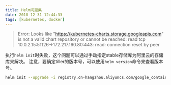 ```yaml
---
title: Helm问题集
date: 2018-12-31 12:44:33
tags: [kubernetes, docker]
---
```


> Error: Looks like "https://kubernetes-charts.storage.googleapis.com" is not a valid chart repository or cannot be reached: read tcp 10.0.2.15:51126->172.217.160.80:443: read: connection reset by peer

执行`helm init`时失败，这个问题可以通过手动指定stable存储库为阿里云的存储库来解决。
注意，要确定tiller的版本号，可以使用`helm version`命令来查看版本号。

```bash
helm init --upgrade -i registry.cn-hangzhou.aliyuncs.com/google_containers/tiller:v2.12.0 --stable-repo-url https://kubernetes.oss-cn-hangzhou.aliyuncs.com/charts
```
